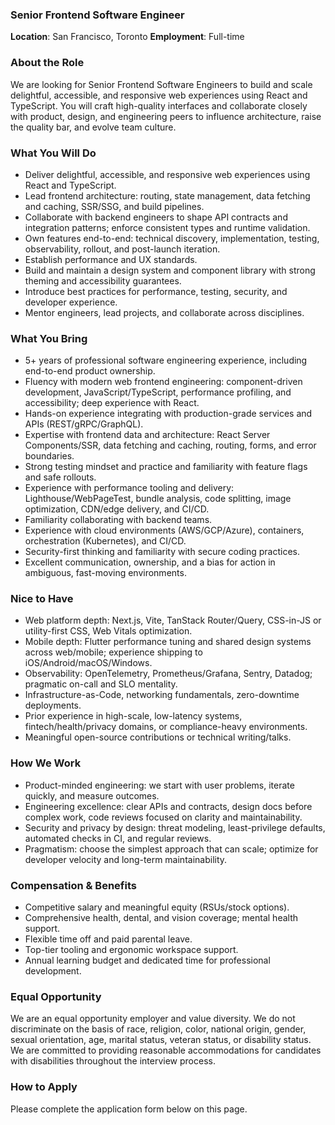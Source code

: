 ### Senior Frontend Software Engineer

**Location**: San Francisco, Toronto
**Employment**: Full-time

### About the Role
We are looking for Senior Frontend Software Engineers to build and scale delightful, accessible, and responsive web experiences using React and TypeScript. You will craft high-quality interfaces and collaborate closely with product, design, and engineering peers to influence architecture, raise the quality bar, and evolve team culture.

### What You Will Do
- Deliver delightful, accessible, and responsive web experiences using React and TypeScript.
- Lead frontend architecture: routing, state management, data fetching and caching, SSR/SSG, and build pipelines.
- Collaborate with backend engineers to shape API contracts and integration patterns; enforce consistent types and runtime validation.
- Own features end-to-end: technical discovery, implementation, testing, observability, rollout, and post-launch iteration.
- Establish performance and UX standards.
- Build and maintain a design system and component library with strong theming and accessibility guarantees.
- Introduce best practices for performance, testing, security, and developer experience.
- Mentor engineers, lead projects, and collaborate across disciplines.

### What You Bring
- 5+ years of professional software engineering experience, including end-to-end product ownership.
- Fluency with modern web frontend engineering: component-driven development, JavaScript/TypeScript, performance profiling, and accessibility; deep experience with React.
- Hands-on experience integrating with production-grade services and APIs (REST/gRPC/GraphQL).
- Expertise with frontend data and architecture: React Server Components/SSR, data fetching and caching, routing, forms, and error boundaries.
- Strong testing mindset and practice and familiarity with feature flags and safe rollouts.
- Experience with performance tooling and delivery: Lighthouse/WebPageTest, bundle analysis, code splitting, image optimization, CDN/edge delivery, and CI/CD.
- Familiarity collaborating with backend teams.
- Experience with cloud environments (AWS/GCP/Azure), containers, orchestration (Kubernetes), and CI/CD.
- Security-first thinking and familiarity with secure coding practices.
- Excellent communication, ownership, and a bias for action in ambiguous, fast-moving environments.

### Nice to Have
- Web platform depth: Next.js, Vite, TanStack Router/Query, CSS-in-JS or utility-first CSS, Web Vitals optimization.
- Mobile depth: Flutter performance tuning and shared design systems across web/mobile; experience shipping to iOS/Android/macOS/Windows.
- Observability: OpenTelemetry, Prometheus/Grafana, Sentry, Datadog; pragmatic on-call and SLO mentality.
- Infrastructure-as-Code, networking fundamentals, zero-downtime deployments.
- Prior experience in high-scale, low-latency systems, fintech/health/privacy domains, or compliance-heavy environments.
- Meaningful open-source contributions or technical writing/talks.

### How We Work
- Product-minded engineering: we start with user problems, iterate quickly, and measure outcomes.
- Engineering excellence: clear APIs and contracts, design docs before complex work, code reviews focused on clarity and maintainability.
- Security and privacy by design: threat modeling, least-privilege defaults, automated checks in CI, and regular reviews.
- Pragmatism: choose the simplest approach that can scale; optimize for developer velocity and long-term maintainability.

### Compensation & Benefits
- Competitive salary and meaningful equity (RSUs/stock options).
- Comprehensive health, dental, and vision coverage; mental health support.
- Flexible time off and paid parental leave.
- Top-tier tooling and ergonomic workspace support.
- Annual learning budget and dedicated time for professional development.

### Equal Opportunity
We are an equal opportunity employer and value diversity. We do not discriminate on the basis of race, religion, color, national origin, gender, sexual orientation, age, marital status, veteran status, or disability status. We are committed to providing reasonable accommodations for candidates with disabilities throughout the interview process.

### How to Apply
Please complete the application form below on this page.

